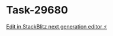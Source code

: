 # Task-29680

[Edit in StackBlitz next generation editor ⚡️](https://stackblitz.com/~/github.com/kevin-turing/Task-29680)
